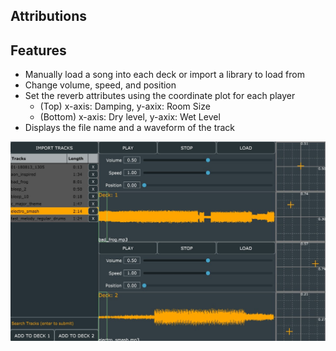 ## Attributions

## Features
- Manually load a song into each deck or import a library to load from
- Change volume, speed, and position
- Set the reverb attributes using the coordinate plot for each player
  - (Top) x-axis: Damping, y-axix: Room Size
  - (Bottom) x-axis: Dry level, y-axix: Wet Level
- Displays the file name and a waveform of the track

![A view of the application in actoin](/screenshot.jpg)
